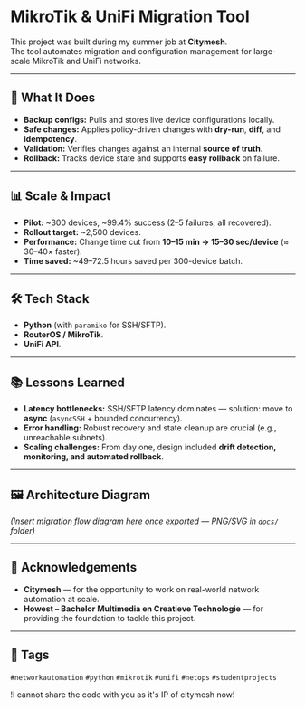 # MikroTik & UniFi Migration Tool

This project was built during my summer job at **Citymesh**.  
The tool automates migration and configuration management for large-scale MikroTik and UniFi networks.

---

## 🚀 What It Does
- **Backup configs:** Pulls and stores live device configurations locally.  
- **Safe changes:** Applies policy-driven changes with **dry-run**, **diff**, and **idempotency**.  
- **Validation:** Verifies changes against an internal **source of truth**.  
- **Rollback:** Tracks device state and supports **easy rollback** on failure.  

---

## 📊 Scale & Impact
- **Pilot:** ~300 devices, ~99.4% success (2–5 failures, all recovered).  
- **Rollout target:** ~2,500 devices.  
- **Performance:** Change time cut from **10–15 min → 15–30 sec/device** (≈ 30–40× faster).  
- **Time saved:** ~49–72.5 hours saved per 300-device batch.  

---

## 🛠️ Tech Stack
- **Python** (with `paramiko` for SSH/SFTP).  
- **RouterOS / MikroTik**.  
- **UniFi API**.  

---

## 📚 Lessons Learned
- **Latency bottlenecks:** SSH/SFTP latency dominates — solution: move to **async** (`asyncSSH` + bounded concurrency).  
- **Error handling:** Robust recovery and state cleanup are crucial (e.g., unreachable subnets).  
- **Scaling challenges:** From day one, design included **drift detection, monitoring, and automated rollback**.  

---

## 🖼️ Architecture Diagram
*(Insert migration flow diagram here once exported — PNG/SVG in `docs/` folder)*

---

## 🙏 Acknowledgements
- **Citymesh** — for the opportunity to work on real-world network automation at scale.  
- **Howest – Bachelor Multimedia en Creatieve Technologie** — for providing the foundation to tackle this project.  

---

## 🔖 Tags
`#networkautomation` `#python` `#mikrotik` `#unifi` `#netops` `#studentprojects`


!I cannot share the code with you as it's IP of citymesh now!
